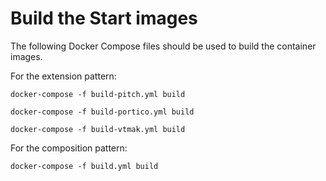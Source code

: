 # Build the Start images

The following Docker Compose files should be used to build the container images.

For the extension pattern:

`docker-compose -f build-pitch.yml build`

`docker-compose -f build-portico.yml build`

`docker-compose -f build-vtmak.yml build`

For the composition pattern:

`docker-compose -f build.yml build`

